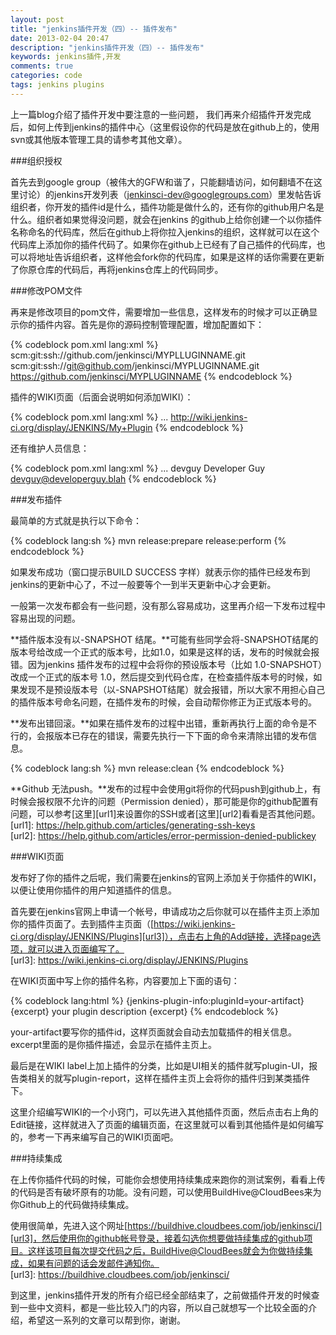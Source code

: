 ```yaml
---
layout: post
title: "jenkins插件开发（四）-- 插件发布"
date: 2013-02-04 20:47
description: "jenkins插件开发（四）-- 插件发布"
keywords: jenkins插件,开发
comments: true
categories: code
tags: jenkins plugins
---
```

  
上一篇blog介绍了插件开发中要注意的一些问题， 我们再来介绍插件开发完成后，如何上传到jenkins的插件中心（这里假设你的代码是放在github上的，使用svn或其他版本管理工具的请参考其他文章）。  
<!--more-->
###组织授权  

首先去到google group（被伟大的GFW和谐了，只能翻墙访问，如何翻墙不在这里讨论）的jenkins开发列表（jenkinsci-dev@googlegroups.com）里发帖告诉组织者，你开发的插件id是什么，插件功能是做什么的，还有你的github用户名是什么。组织者如果觉得没问题，就会在jenkins 的github上给你创建一个以你插件名称命名的代码库，然后在github上将你拉入jenkins的组织，这样就可以在这个代码库上添加你的插件代码了。如果你在github上已经有了自己插件的代码库，也可以将地址告诉组织者，这样他会fork你的代码库，如果是这样的话你需要在更新了你原仓库的代码后，再将jenkins仓库上的代码同步。  
  
###修改POM文件  
  
再来是修改项目的pom文件，需要增加一些信息，这样发布的时候才可以正确显示你的插件内容。首先是你的源码控制管理配置，增加配置如下：  
  
{% codeblock pom.xml lang:xml %}
  <scm>
    <connection>scm:git:ssh://github.com/jenkinsci/MYPLLUGINNAME.git</connection>
    <developerConnection>scm:git:ssh://git@github.com/jenkinsci/MYPLUGINNAME.git</developerConnection>
    <url>https://github.com/jenkinsci/MYPLUGINNAME</url>
  </scm>
{% endcodeblock %}   
  
插件的WIKI页面（后面会说明如何添加WIKI）：

{% codeblock pom.xml lang:xml %}
<project>
  ...
  <url>http://wiki.jenkins-ci.org/display/JENKINS/My+Plugin</url>
</project>
{% endcodeblock %}  
  
还有维护人员信息：  

{% codeblock pom.xml lang:xml %}
<project>
  ...
  <developers>
    <developer>
      <id>devguy</id>
      <name>Developer Guy</name>
      <email>devguy@developerguy.blah</email>
    </developer>
  </developers>
</project>
{% endcodeblock %}  

###发布插件  
  
最简单的方式就是执行以下命令：  
  
{% codeblock lang:sh %}
 mvn release:prepare release:perform
{% endcodeblock %}  
  
如果发布成功（窗口提示BUILD SUCCESS 字样）就表示你的插件已经发布到jenkins的更新中心了，不过一般要等个一到半天更新中心才会更新。  
  
一般第一次发布都会有一些问题，没有那么容易成功，这里再介绍一下发布过程中容易出现的问题。  
  
**插件版本没有以-SNAPSHOT 结尾。**可能有些同学会将-SNAPSHOT结尾的版本号给改成一个正式的版本号，比如1.0，如果是这样的话，发布的时候就会报错。因为jenkins 插件发布的过程中会将你的预设版本号（比如 1.0-SNAPSHOT）改成一个正式的版本号 1.0，然后提交到代码仓库，在检查插件版本号的时候，如果发现不是预设版本号（以-SNAPSHOT结尾）就会报错，所以大家不用担心自己的插件版本号命名问题，在插件发布的时候，会自动帮你修正为正式版本号的。  
  
**发布出错回滚。**如果在插件发布的过程中出错，重新再执行上面的命令是不行的，会报版本已存在的错误，需要先执行一下下面的命令来清除出错的发布信息。  
  
{% codeblock lang:sh %}
 mvn release:clean
{% endcodeblock %}  
  
**Github 无法push。**发布的过程中会使用git将你的代码push到github上，有时候会报权限不允许的问题（Permission denied），那可能是你的github配置有问题，可以参考[这里][url1]来设置你的SSH或者[这里][url2]看看是否其他问题。  
[url1]: https://help.github.com/articles/generating-ssh-keys  
[url2]: https://help.github.com/articles/error-permission-denied-publickey    

###WIKI页面  
  
发布好了你的插件之后呢，我们需要在jenkins的官网上添加关于你插件的WIKI，以便让使用你插件的用户知道插件的信息。  
  
首先要在jenkins官网上申请一个帐号，申请成功之后你就可以在插件主页上添加你的插件页面了。去到插件主页面（[https://wiki.jenkins-ci.org/display/JENKINS/Plugins][url3]），点击右上角的Add链接，选择page选项，就可以进入页面编写了。  
[url3]: https://wiki.jenkins-ci.org/display/JENKINS/Plugins  
  
在WIKI页面中写上你的插件名称，内容要加上下面的语句：  
  
{% codeblock lang:html %}
 {jenkins-plugin-info:pluginId=your-artifact} 
{excerpt}  your plugin description  {excerpt} 
{% endcodeblock %}  
  
your-artifact要写你的插件id，这样页面就会自动去加载插件的相关信息。excerpt里面的是你插件描述，会显示在插件主页上。  
  
最后是在WIKI label上加上插件的分类，比如是UI相关的插件就写plugin-UI，报告类相关的就写plugin-report，这样在插件主页上会将你的插件归到某类插件下。  
  
这里介绍编写WIKI的一个小窍门，可以先进入其他插件页面，然后点击右上角的Edit链接，这样就进入了页面的编辑页面，在这里就可以看到其他插件是如何编写的，参考一下再来编写自己的WIKI页面吧。  
  
###持续集成  
  
在上传你插件代码的时候，可能你会想使用持续集成来跑你的测试案例，看看上传的代码是否有破坏原有的功能。没有问题，可以使用BuildHive@CloudBees来为你Github上的代码做持续集成。  
  
使用很简单，先进入这个网址[https://buildhive.cloudbees.com/job/jenkinsci/][url3]，然后使用你的github帐号登录，接着勾选你想要做持续集成的github项目。这样该项目每次提交代码之后，BuildHive@CloudBees就会为你做持续集成，如果有问题的话会发邮件通知你。    
[url3]: https://buildhive.cloudbees.com/job/jenkinsci/    
     
到这里，jenkins插件开发的所有介绍已经全部结束了，之前做插件开发的时候查到一些中文资料，都是一些比较入门的内容，所以自己就想写一个比较全面的介绍，希望这一系列的文章可以帮到你，谢谢。



